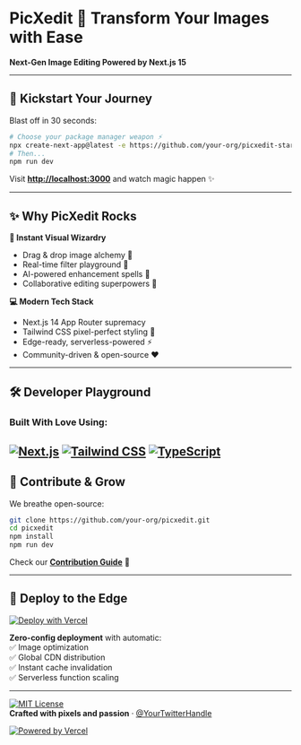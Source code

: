 # PicXedit 🚀 Transform Your Images with Ease  
**Next-Gen Image Editing Powered by Next.js 15**  

---

## 🎉 Kickstart Your Journey  

Blast off in 30 seconds:  
```bash
# Choose your package manager weapon ⚡
npx create-next-app@latest -e https://github.com/your-org/picxedit-starter
# Then...
npm run dev
```

Visit **[http://localhost:3000](http://localhost:3000)** and watch magic happen ✨  

---

## ✨ Why PicXedit Rocks  

**🚀 Instant Visual Wizardry**  
- Drag & drop image alchemy 🌈  
- Real-time filter playground 🔮  
- AI-powered enhancement spells 🤖  
- Collaborative editing superpowers 👥  

**💻 Modern Tech Stack**  
- Next.js 14 App Router supremacy  
- Tailwind CSS pixel-perfect styling 🎨  
- Edge-ready, serverless-powered ⚡  
- Community-driven & open-source ❤️  

---

## 🛠️ Developer Playground  

### Built With Love Using:  
[![Next.js](https://img.shields.io/badge/Next.js-15.2-black?logo=next.js)](https://nextjs.org)
[![Tailwind CSS](https://img.shields.io/badge/Tailwind_CSS-4.0-%2338BDF8?logo=tailwind-css)](https://tailwindcss.com)
[![TypeScript](https://img.shields.io/badge/TypeScript-5.8.2-%233178C6?logo=typescript)](https://www.typescriptlang.org)
---

## 🌱 Contribute & Grow  

We breathe open-source:  
```bash
git clone https://github.com/your-org/picxedit.git
cd picxedit
npm install
npm run dev
```

Check our **[Contribution Guide](https://github.com/your-org/picxedit/CONTRIBUTING.md)** 🌟  

---

## 🚀 Deploy to the Edge  

[![Deploy with Vercel](https://vercel.com/button)](https://vercel.com/new/clone?repository-url=https://github.com/your-org/picxedit)

**Zero-config deployment** with automatic:  
✅ Image optimization  
✅ Global CDN distribution  
✅ Instant cache invalidation  
✅ Serverless function scaling  

---

[![MIT License](https://img.shields.io/badge/License-MIT-green.svg)](https://opensource.org/licenses/MIT)  
**Crafted with pixels and passion** · [@YourTwitterHandle](https://twitter.com/YourHandle)  

[![Powered by Vercel](https://assets.vercel.com/image/upload/front/assets/design/vercel-triangle-black.svg)](https://vercel.com?utm_source=picxedit&utm_campaign=oss)
